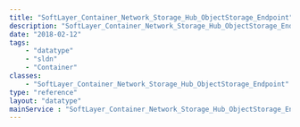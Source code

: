 ```yaml
---
title: "SoftLayer_Container_Network_Storage_Hub_ObjectStorage_Endpoint"
description: "SoftLayer_Container_Network_Storage_Hub_ObjectStorage_Endpoint provides specific details on available endpoint URLs and locations. "
date: "2018-02-12"
tags:
    - "datatype"
    - "sldn"
    - "Container"
classes:
    - "SoftLayer_Container_Network_Storage_Hub_ObjectStorage_Endpoint"
type: "reference"
layout: "datatype"
mainService : "SoftLayer_Container_Network_Storage_Hub_ObjectStorage_Endpoint"
---
```

